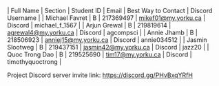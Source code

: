 | Full Name       | Section | Student ID | Email                     | Best Way to Contact | Discord Username |
| Michael Favret  | B       | 217369497  | mikef01@my.yorku.ca       | Discord             | michael_f_1567   |
| Arjun Grewal    | B       | 219819614  | agrewal4@my.yorku.ca      | Discord             | agcompsci        |
| Annie Jhamb     | B       | 218506923  | anniej15@my.yorku.ca      | Discord             | annie034512      |
| Jasmin Slootweg | B       | 219437151  | jasmin42@my.yorku.ca      | Discord             | jazz20           |
| Quoc Trong Dao  | B       | 219525690  | tim17@my.yorku.ca         | Discord             | timothyquoctrong |

Project Discord server invite link: https://discord.gg/PHvBxqYRfH
